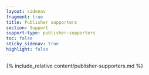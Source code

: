 ```yaml
---
layout: sidenav
fragment: true
title: Publisher supporters
section: Support
support-type: publisher-supporters
toc: false
sticky_sidenav: true
highlight: false
---
```


{% include_relative content/publisher-supporters.md %}
